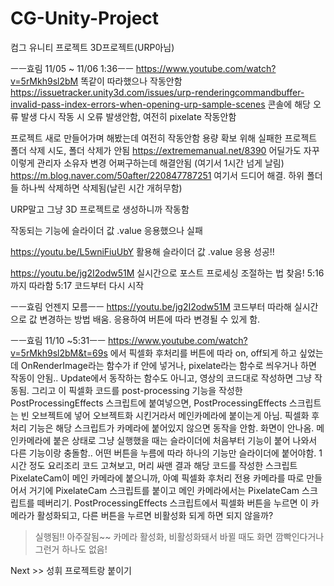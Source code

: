 # CG-Unity-Project
컴그 유니티 프로젝트
3D프로젝트(URP아님)

ㅡㅡ효림 11/05 ~ 11/06 1:36ㅡㅡ
https://www.youtube.com/watch?v=5rMkh9sl2bM
똑같이 따라했으나 작동안함
https://issuetracker.unity3d.com/issues/urp-renderingcommandbuffer-invalid-pass-index-errors-when-opening-urp-sample-scenes
콘솔에 해당 오류 발생
다시 작동 시 오류 발생안함, 여전히 pixelate 작동안함

프로젝트 새로 만들어가며 해봤는데 여전히 작동안함
용량 확보 위해 실패한 프로젝트 폴더 삭제 시도, 폴더 삭제가 안됨
https://extrememanual.net/8390
어딜가도 자꾸 이렇게 관리자 소유자 변경 어쩌구하는데 해결안됨
(여기서 1시간 넘게 날림)
https://m.blog.naver.com/50after/220847787251
여기서 드디어 해결.
하위 폴더들 하나씩 삭제하면 삭제됨(날린 시간 개허무함)

URP말고 그냥 3D 프로젝트로 생성하니까 작동함

작동되는 기능에 슬라이더 값 .value 응용했으나 실패

https://youtu.be/L5wniFiuUbY
활용해 슬라이더 값 .value 응용 성공!!

https://youtu.be/jg2I2odw51M
실시간으로 포스트 프로세싱 조절하는 법 찾음!
5:16까지 따라함
5:17 코드부터 다시 시작

ㅡㅡ효림 언젠지 모름ㅡㅡ
https://youtu.be/jg2I2odw51M
코드부터 따라해 실시간으로 값 변경하는 방법 배움.
응용하여 버튼에 따라 변경될 수 있게 함.

ㅡㅡ효림 11/10 ~5:31ㅡㅡ
https://www.youtube.com/watch?v=5rMkh9sl2bM&t=69s
에서 픽셀화 후처리를 버튼에 따라 on, off되게 하고 싶었는데
OnRenderImage라는 함수가 if 안에 넣거나, pixelate라는 함수로 씌우거나 하면 작동이 안됨..
Update에서 동작하는 함수도 아니고, 영상의 코드대로 작성하면 그냥 작동됨.
그리고 이 픽셀화 코드를 post-processing 기능을 작성한 PostProcessingEffects 스크립트에 붙여넣으면,
PostProcessingEffects 스크립트는 빈 오브젝트에 넣어 오브젝트화 시킨거라서
메인카메라에 붙이는게 아님.
픽셀화 후처리 기능은 해당 스크립트가 카메라에 붙어있지 않으면 동작을 안함. 화면이 안나옴.
메인카메라에 붙은 상태로 그냥 실행했을 때는 슬라이더에 처음부터 기능이 붙어 나와서 다른 기능이랑 충돌함..
어떤 버튼을 누름에 따라 하나의 기능만 슬라이더에 붙어야함.
1시간 정도 요리조리 코드 고쳐보고, 머리 싸맨 결과
해당 코드를 작성한 스크립트 PixelateCam이 메인 카메라에 붙으니까,
아예 픽셀화 후처리 전용 카메라를 따로 만들어서 거기에 PixelateCam 스크립트를 붙이고
메인 카메라에서는 PixelateCam 스크립트를 떼버리기.
PostProcessingEffects 스크립트에서 픽셀화 버튼을 누르면 이 카메라가 활성화되고, 다른 버튼을 누르면 비활성화 되게 하면 되지 않을까?
> 실행됨!! 아주잘됨~~ 카메라 활성화, 비활성화돼서 바뀔 때도 화면 깜빡인다거나 그런거 하나도 없음!

Next >> 성휘 프로젝트랑 붙이기 
